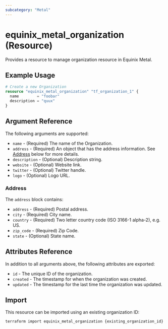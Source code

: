 ```yaml
---
subcategory: "Metal"
---
```


# equinix_metal_organization (Resource)

Provides a resource to manage organization resource in Equinix Metal.

## Example Usage

```terraform
# Create a new Organization
resource "equinix_metal_organization" "tf_organization_1" {
  name        = "foobar"
  description = "quux"
}
```

## Argument Reference

The following arguments are supported:

* `name` - (Required) The name of the Organization.
* `address` - (Required) An object that has the address information. See [Address](#address) below for more details.
* `description` - (Optional) Description string.
* `website` - (Optional) Website link.
* `twitter` - (Optional) Twitter handle.
* `logo` - (Optional) Logo URL.

### Address

The `address` block contains:

* `address` - (Required) Postal address.
* `city` - (Required) City name.
* `country` - (Required) Two letter country code (ISO 3166-1 alpha-2), e.g. US.
* `zip_code` - (Required) Zip Code.
* `state` - (Optional) State name.

## Attributes Reference

In addition to all arguments above, the following attributes are exported:

* `id` - The unique ID of the organization.
* `created` - The timestamp for when the organization was created.
* `updated` - The timestamp for the last time the organization was updated.

## Import

This resource can be imported using an existing organization ID:

```sh
terraform import equinix_metal_organization {existing_organization_id}
```
